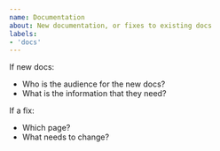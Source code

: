 ```yaml
---
name: Documentation
about: New documentation, or fixes to existing docs
labels:
- 'docs'
---
```


If new docs:
- Who is the audience for the new docs?
- What is the information that they need?

If a fix:
- Which page?
- What needs to change?
